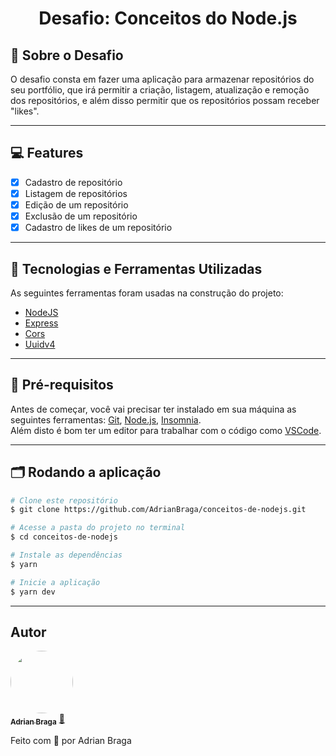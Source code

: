 <h1 align="center">Desafio: Conceitos do Node.js</h1>

## 🧾 Sobre o Desafio

O desafio consta em fazer uma aplicação para armazenar repositórios do seu portfólio, que irá permitir a criação, listagem, atualização e remoção dos repositórios, e além disso permitir que os repositórios possam receber "likes".

---

## 💻 Features

- [x] Cadastro de repositório
- [x] Listagem de repositórios
- [x] Edição de um repositório
- [x] Exclusão de um repositório
- [x] Cadastro de likes de um repositório

---

## 🧰 Tecnologias e Ferramentas Utilizadas

As seguintes ferramentas foram usadas na construção do projeto:

- [NodeJS](https://nodejs.org/en/)
- [Express](https://yarnpkg.com/package/express)
- [Cors](https://yarnpkg.com/package/cors)
- [Uuidv4](https://yarnpkg.com/package/uuidv4)

---

## 📌 Pré-requisitos

Antes de começar, você vai precisar ter instalado em sua máquina as seguintes ferramentas:
[Git](https://git-scm.com), [Node.js](https://nodejs.org/en/), [Insomnia](https://insomnia.rest/).<br>
Além disto é bom ter um editor para trabalhar com o código como [VSCode](https://code.visualstudio.com/).

---

## 🗂️ Rodando a aplicação

```bash
# Clone este repositório
$ git clone https://github.com/AdrianBraga/conceitos-de-nodejs.git

# Acesse a pasta do projeto no terminal
$ cd conceitos-de-nodejs

# Instale as dependências
$ yarn

# Inicie a aplicação
$ yarn dev
```
---

## Autor

<a href="https://github.com/AdrianBraga">
 <img style="border-radius: 50%;" src="https://avatars.githubusercontent.com/u/62453429?s=460&u=abeb33266e2706442c2a94ec45c4dec870b93bd4&v=4" width="100px;" alt=""/>
 <br />
 <sub><b>Adrian Braga</b></sub></a> <a href="https://github.com/AdrianBraga/" title="Github">🚀</a>


Feito com 💜 por Adrian Braga

